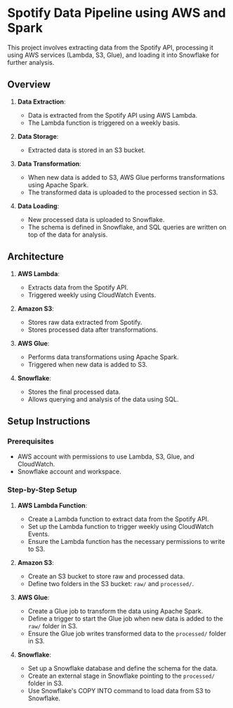 # Spotify Data Pipeline using AWS and Spark

This project involves extracting data from the Spotify API, processing it using AWS services (Lambda, S3, Glue), and loading it into Snowflake for further analysis.

## Overview

1. **Data Extraction**: 
   - Data is extracted from the Spotify API using AWS Lambda.
   - The Lambda function is triggered on a weekly basis.

2. **Data Storage**: 
   - Extracted data is stored in an S3 bucket.

3. **Data Transformation**: 
   - When new data is added to S3, AWS Glue performs transformations using Apache Spark.
   - The transformed data is uploaded to the processed section in S3.

4. **Data Loading**: 
   - New processed data is uploaded to Snowflake.
   - The schema is defined in Snowflake, and SQL queries are written on top of the data for analysis.

## Architecture

1. **AWS Lambda**:
   - Extracts data from the Spotify API.
   - Triggered weekly using CloudWatch Events.

2. **Amazon S3**:
   - Stores raw data extracted from Spotify.
   - Stores processed data after transformations.

3. **AWS Glue**:
   - Performs data transformations using Apache Spark.
   - Triggered when new data is added to S3.

4. **Snowflake**:
   - Stores the final processed data.
   - Allows querying and analysis of the data using SQL.

## Setup Instructions

### Prerequisites

- AWS account with permissions to use Lambda, S3, Glue, and CloudWatch.
- Snowflake account and workspace.

### Step-by-Step Setup

1. **AWS Lambda Function**:
   - Create a Lambda function to extract data from the Spotify API.
   - Set up the Lambda function to trigger weekly using CloudWatch Events.
   - Ensure the Lambda function has the necessary permissions to write to S3.

2. **Amazon S3**:
   - Create an S3 bucket to store raw and processed data.
   - Define two folders in the S3 bucket: `raw/` and `processed/`.

3. **AWS Glue**:
   - Create a Glue job to transform the data using Apache Spark.
   - Define a trigger to start the Glue job when new data is added to the `raw/` folder in S3.
   - Ensure the Glue job writes transformed data to the `processed/` folder in S3.

4. **Snowflake**:
   - Set up a Snowflake database and define the schema for the data.
   - Create an external stage in Snowflake pointing to the `processed/` folder in S3.
   - Use Snowflake's COPY INTO command to load data from S3 to Snowflake.
